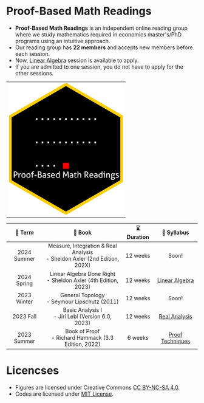 # Proof-Based Math Readings

- **Proof-Based Math Readings** is an independent online reading group where we study mathematics required in economics master's/PhD programs using an intuitive approach.
- Our reading group has **22 members** and accepts new members before each session.
- Now, [Linear Algebra](https://github.com/zekiakyol/proof-based-math-readings/blob/main/PBMR_LinearAlgebra_Syllabus.pdf) session is available to apply.
- If you are admitted to one session, you do not have to apply for the other sessions.

<table align="center">
  <tr>
    <td valign="top"><img src="https://github.com/zekiakyol/logos/blob/main/logos_png/proofbasedmath_readings_logo.png" width="300"></td>
  </tr>
</table> 

:date: Term | :closed_book: Book | :hourglass: Duration | :scroll: Syllabus
:--: | :--: | :--: | :--:
2024 Summer | Measure, Integration & Real Analysis <br /> - Sheldon Axler (2nd Edition, 202X) | 12 weeks | Soon!
2024 Spring | Linear Algebra Done Right <br /> - Sheldon Axler (4th Edition, 2023) | 12 weeks | [Linear Algebra](https://github.com/zekiakyol/proof-based-math-readings/blob/main/PBMR_LinearAlgebra_Syllabus.pdf)
2023 Winter | General Topology <br /> - Seymour Lipschutz (2011) | 12 weeks | Soon!
2023 Fall | Basic Analysis I <br /> - Jiri Lebl (Version 6.0, 2023) | 12 weeks | [Real Analysis](https://github.com/zekiakyol/proof-based-math-readings/blob/main/PBMR_RealAnalysis_Syllabus.pdf)
2023 Summer | Book of Proof <br /> - Richard Hammack (3.3 Edition, 2022) | 6 weeks | [Proof Techniques](https://github.com/zekiakyol/proof-based-math-readings/blob/main/PBMR_ProofTechniques_Syllabus.pdf)

# Licencses

- Figures are licensed under Creative Commons [CC BY-NC-SA 4.0](https://creativecommons.org/licenses/by-nc-sa/4.0).
- Codes are licensed under [MIT License](https://github.com/zekiakyol/proof-based-math-readings/blob/main/LICENSE).